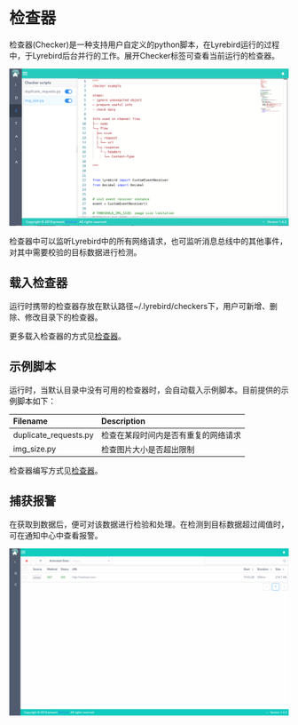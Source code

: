 # 检查器
检查器(Checker)是一种支持用户⾃定义的python脚本，在Lyrebird运行的过程中，于Lyrebird后台并行的工作。展开Checker标签可查看当前运行的检查器。

![](../img/checker-a.png)

检查器中可以监听Lyrebird中的所有网络请求，也可监听消息总线中的其他事件，对其中需要校验的目标数据进行检测。

## 载入检查器

运行时携带的检查器存放在默认路径~/.lyrebird/checkers下，用户可新增、删除、修改目录下的检查器。

更多载入检查器的方式见[检查器](/checker/)。

## 示例脚本

运行时，当默认目录中没有可用的检查器时，会自动载入示例脚本。目前提供的示例脚本如下：

| Filename | Description |
| :------- | :---------- |
| duplicate_requests.py | 检查在某段时间内是否有重复的网络请求 |
| img_size.py | 检查图片大小是否超出限制 |

检查器编写方式见[检查器](/checker/)。

## 捕获报警

在获取到数据后，便可对该数据进行检验和处理。在检测到目标数据超过阈值时，可在通知中心中查看报警。

![](../img/checker-b.gif)
